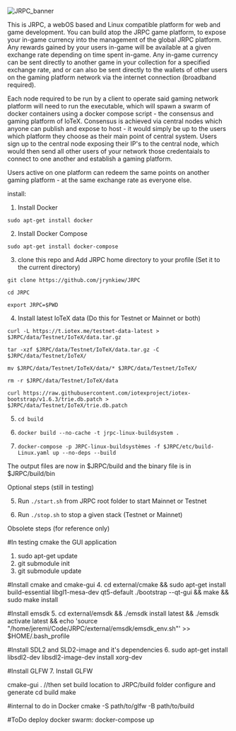 ![JRPC_banner](https://user-images.githubusercontent.com/63042547/155842833-de11e8d2-5493-4d92-a635-be593afa9336.png)


This is JRPC, a webOS based and Linux compatible platform for web and game development. You can build atop the JRPC game platform, to expose your in-game currency into the management of the global JRPC platform. Any rewards gained by your users in-game will be available at a given exchange rate depending on time spent in-game. Any in-game currency can be sent directly to another game in your collection for a specified exchange rate, and or can also be sent directly to the wallets of other users on the gaming platform network via the internet connection (broadband required). 

Each node required to be run by a client to operate said gaming network platform will need to run the executable, which will spawn a swarm of docker containers using a docker compose script - the consensus and gaming platform of IoTeX. Consensus is achieved via central nodes which anyone can publish and expose to host - it would simply be up to the users which platform they choose as their main point of central system. Users sign up to the central node exposing their IP's to the central node, which would then send all other users of your network those credentaials to connect to one another and establish a gaming platform. 

Users active on one platform can redeem the same points on another gaming platform - at the same exchange rate as everyone else. 

install:

1. Install Docker

`sudo apt-get install docker`

2. Install Docker Compose

`sudo apt-get install docker-compose`

3. clone this repo and Add JRPC home directory to your profile (Set it to the current directory)

`git clone https://github.com/jrynkiew/JRPC`

`cd JRPC`

`export JRPC=$PWD`

4. Install latest IoTeX data (Do this for Testnet or Mainnet or both)

`curl -L https://t.iotex.me/testnet-data-latest > $JRPC/data/Testnet/IoTeX/data.tar.gz`

`tar -xzf $JRPC/data/Testnet/IoTeX/data.tar.gz -C $JRPC/data/Testnet/IoTeX/`

`mv $JRPC/data/Testnet/IoTeX/data/* $JRPC/data/Testnet/IoTeX/`

`rm -r $JRPC/data/Testnet/IoTeX/data`

`curl https://raw.githubusercontent.com/iotexproject/iotex-bootstrap/v1.6.3/trie.db.patch > $JRPC/data/Testnet/IoTeX/trie.db.patch`

5. `cd build`

6. `docker build --no-cache -t jrpc-linux-buildsystem .`

7. `docker-compose -p JRPC-linux-buildsystèmes -f $JRPC/etc/build-Linux.yaml up --no-deps --build`

The output files are now in $JRPC/build and the binary file is in $JRPC/build/bin



Optional steps (still in testing)

5. Run `./start.sh` from JRPC root folder to start Mainnet or Testnet

6. Run `./stop.sh` to stop a given stack (Testnet or Mainnet)



Obsolete steps (for reference only)

#In testing cmake the GUI application 
1. sudo apt-get update
2. git submodule init
3. git submodule update

#Install cmake and cmake-gui 
4. cd external/cmake && sudo apt-get install build-essential libgl1-mesa-dev qt5-default
./bootstrap --qt-gui && make && sudo make install

#Install emsdk
5. cd external/emsdk && ./emsdk install latest && ./emsdk activate latest && echo 'source "/home/jeremi/Code/JRPC/external/emsdk/emsdk_env.sh"' >> $HOME/.bash_profile

#Install SDL2 and SLD2-image and it's dependencies
6. sudo apt-get install libsdl2-dev libsdl2-image-dev install xorg-dev

#Install GLFW
7. Install GLFW

cmake-gui . //then set build location to JRPC/build folder configure and generate
cd build
make

#internal to do in Docker
cmake -S path/to/glfw -B path/to/build

#ToDo
deploy docker swarm:
docker-compose up
